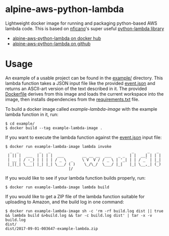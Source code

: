 # alpine-aws-python-lambda
Lightweight docker image for running and packaging python-based AWS lambda code.  This is based on [nficano](https://github.com/nficano/)'s super useful [python-lambda library](https://github.com/nficano/python-lambda/)

* [alpine-aws-python-lambda on docker hub](https://hub.docker.com/r/kilna/alpine-aws-python-lambda/)
* [alpine-aws-python-lambda on github](https://github.com/kilna/alpine-aws-python-lambda)

# Usage

An example of a usable project can be found in the [example/](./example/) directory.  This lambda function takes a JSON input file like the provided [event.json](./example/event.json) and returns an ASCII-art version of the text described in it.  The provided [Dockerfile](./example/Dockerfile) derives from this image and loads the current workspace into the image, then installs dependencies from the [requirements.txt](./example/requirements.txt) file.

To build a docker image called _example-lambda-image_ with the example lambda function in it, run:

```
$ cd example/
$ docker build --tag example-lambda-image .
```

If you want to execute the lambda function against the [event.json](./example/event.json) input file:

```
$ docker run example-lambda-image lambda invoke
  _  _         _   _                                    _      _   _
 | || |  ___  | | | |  ___        __ __ __  ___   _ _  | |  __| | | |
 | __ | / -_) | | | | / _ \  _    \ V  V / / _ \ | '_| | | / _` | |_|
 |_||_| \___| |_| |_| \___/ ( )    \_/\_/  \___/ |_|   |_| \__,_| (_)
                            |/

```

If you would like to see if your lambda function builds properly, run:

```
$ docker run example-lambda-image lambda build
```

If you would like to get a ZIP file of the lambda function suitable for uploading to Amazon, and the build log in one command:

```
$ docker run example-lambda-image sh -c 'rm -rf build.log dist || true && lambda build &>build.log && tar -c build.log dist' | tar -x -v
build.log
dist/
dist/2017-09-01-003647-example-lambda.zip
```

